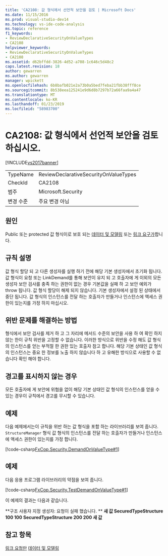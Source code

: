 ```yaml
---
title: 'CA2108: 값 형식에서 선언적 보안을 검토 | Microsoft Docs'
ms.date: 11/15/2016
ms.prod: visual-studio-dev14
ms.technology: vs-ide-code-analysis
ms.topic: reference
f1_keywords:
- ReviewDeclarativeSecurityOnValueTypes
- CA2108
helpviewer_keywords:
- ReviewDeclarativeSecurityOnValueTypes
- CA2108
ms.assetid: d62bffdd-3826-4d52-a708-1c646c5d48c2
caps.latest.revision: 18
author: gewarren
ms.author: gewarren
manager: wpickett
ms.openlocfilehash: 6b8bafb021e2a73b0a5bed7feba21fbb38fff8ce
ms.sourcegitcommit: 8b538eea125241e9d6d8b7297b72a66faa9a4a47
ms.translationtype: MT
ms.contentlocale: ko-KR
ms.lasthandoff: 01/23/2019
ms.locfileid: "58983700"
---
```

# <a name="ca2108-review-declarative-security-on-value-types"></a>CA2108: 값 형식에서 선언적 보안을 검토하십시오.
[!INCLUDE[vs2017banner](../includes/vs2017banner.md)]

|||
|-|-|
|TypeName|ReviewDeclarativeSecurityOnValueTypes|
|CheckId|CA2108|
|범주|Microsoft.Security|
|변경 수준|주요 변경 아님|

## <a name="cause"></a>원인
 Public 또는 protected 값 형식이로 보호 되는 [데이터 및 모델링](http://msdn.microsoft.com/library/8c37635d-e2c1-4b64-a258-61d9e87405e6) 또는 [링크 요구가](http://msdn.microsoft.com/library/a33fd5f9-2de9-4653-a4f0-d9df25082c4d)합니다.

## <a name="rule-description"></a>규칙 설명
 값 형식 할당 되 고 다른 생성자를 실행 하기 전에 해당 기본 생성자에서 초기화 됩니다. 값 형식이 요청 또는 LinkDemand를 통해 보안이 유지 되 고 호출자에 게 이외의 모든 생성자 보안 검사를 충족 하는 권한이 없는 경우 기본값을 실패 하 고 보안 예외가 throw 됩니다. 값 형식 할당이 해제 되지 않습니다. 기본 생성자에서 설정 된 상태에서 중단 됩니다. 값 형식의 인스턴스를 전달 하는 호출자가 만들거나 인스턴스에 액세스 권한이 있는지를 가정 하지 마십시오.

## <a name="how-to-fix-violations"></a>위반 문제를 해결하는 방법
 형식에서 보안 검사를 제거 하 고 그 자리에 메서드 수준의 보안을 사용 하 여 확인 하지 않는 한이 규칙 위반을 고정할 수 없습니다. 이러한 방식으로 위반을 수정 해도 값 형식의 인스턴스를 얻는 부적절 한 권한 있는 호출자 참고 합니다. 해당 기본 상태인 값 형식의 인스턴스는 중요 한 정보를 노출 하지 않습니다 하 고 유해한 방식으로 사용할 수 없습니다 확인 해야 합니다.

## <a name="when-to-suppress-warnings"></a>경고를 표시하지 않는 경우
 모든 호출자에 게 보안에 위협을 없이 해당 기본 상태인 값 형식의 인스턴스를 얻을 수 있는 경우이 규칙에서 경고를 무시할 수 있습니다.

## <a name="example"></a>예제
 다음 예제에서는이 규칙을 위반 하는 값 형식을 포함 하는 라이브러리를 보여 줍니다. `StructureManager` 형식 값 형식의 인스턴스를 전달 하는 호출자가 만들거나 인스턴스에 액세스 권한이 있는지를 가정 합니다.

 [!code-csharp[FxCop.Security.DemandOnValueType#1](../snippets/csharp/VS_Snippets_CodeAnalysis/FxCop.Security.DemandOnValueType/cs/FxCop.Security.DemandOnValueType.cs#1)]

## <a name="example"></a>예제
 다음 응용 프로그램 라이브러리의 약점을 보여 줍니다.

 [!code-csharp[FxCop.Security.TestDemandOnValueType#1](../snippets/csharp/VS_Snippets_CodeAnalysis/FxCop.Security.TestDemandOnValueType/cs/FxCop.Security.TestDemandOnValueType.cs#1)]

 이 예제의 결과는 다음과 같습니다.

 **구조 사용자 지정 생성자: 요청이 실패 했습니다. ** 
 **새 값 SecuredTypeStructure 100 100**
**SecuredTypeStructure 200 200 새 값**
## <a name="see-also"></a>참고 항목
 [링크 요청만](http://msdn.microsoft.com/library/a33fd5f9-2de9-4653-a4f0-d9df25082c4d) [데이터 및 모델링](http://msdn.microsoft.com/library/8c37635d-e2c1-4b64-a258-61d9e87405e6)
